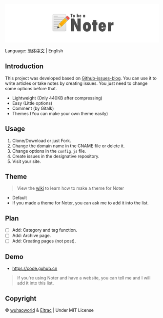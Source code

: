 <p align="center">
  <img src="banner.png">
</p>

Language: [简体中文](README.md) | English
## Introduction
This project was developed based on [Github-issues-blog](https://github.com/wuhaoworld/github-issues-blog). You can use it to write articles or take notes by creating issues. You just need to change some options before that.
- Lightweight (Only 440KB after compressing)
- Easy (Little options)
- Comment (by Gitalk)
- Themes (You can make your own theme easily)

## Usage
1. Clone/Download or just Fork.
2. Change the domain name in the CNAME file or delete it.
3. Change options in the `config.js` file.
4. Create issues in the designative repository.
5. Visit your site.

## Theme
> View the [wiki](https://github.com/BigCoke233/noter/wiki) to learn how to make a theme for Noter
- Default
- If you made a theme for Noter, you can ask me to add it into the list.

## Plan
- [ ] Add: Category and tag function.
- [ ] Add: Archive page.
- [ ] Add: Creating pages (not post).

## Demo
- https://code.guhub.cn
> If you're using Noter and have a website, you can tell me and I will add it into this list.

## Copyright
&copy; [wuhaoworld](https://github.com/wuhaoworld/github-issues-blog/) & [Eltrac](https://github.com/BigCoke233/) | Under MIT License
